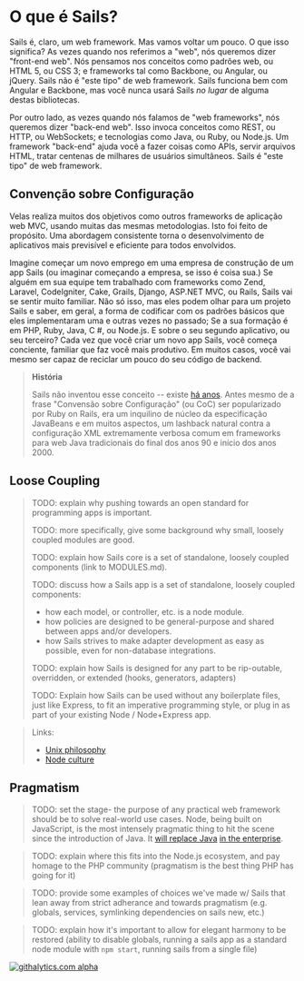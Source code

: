 # O que é Sails?

Sails é, claro, um web framework. Mas vamos voltar um pouco. O que isso significa? As vezes quando nos referimos a "web", nós queremos dizer "front-end web". Nós pensamos nos conceitos como padrões web, ou HTML 5, ou CSS 3; e frameworks tal como Backbone, ou Angular, ou jQuery. Sails não é "este tipo" de web framework. Sails funciona bem com Angular e Backbone, mas você nunca usará Sails _no lugar_ de alguma destas bibliotecas.

Por outro lado, as vezes quando nós falamos de "web frameworks", nós queremos dizer "back-end web". Isso invoca conceitos como REST, ou HTTP, ou WebSockets; e tecnologias como Java, ou Ruby, ou Node.js. Um framework "back-end" ajuda você a fazer coisas como APIs, servir arquivos HTML, tratar centenas de milhares de usuários simultâneos. Sails é "este tipo" de web framework.


## Convenção sobre Configuração

Velas realiza muitos dos objetivos como outros frameworks de aplicação web MVC, usando muitas das mesmas metodologias. Isto foi feito de propósito. Uma abordagem consistente torna o desenvolvimento de aplicativos mais previsível e eficiente para todos envolvidos.

Imagine começar um novo emprego em uma empresa de construção de um app Sails (ou imaginar começando a empresa, se isso é coisa sua.) Se alguém em sua equipe tem trabalhado com frameworks como Zend, Laravel, CodeIgniter, Cake, Grails, Django, ASP.NET MVC, ou Rails, Sails vai se sentir muito familiar. Não só isso, mas eles podem olhar para um projeto Sails e saber, em geral, a forma de codificar com os padrões básicos que eles implementaram uma e outras vezes no passado; Se a sua formação é em PHP, Ruby, Java, C #, ou Node.js. E sobre o seu segundo aplicativo, ou seu terceiro? Cada vez que você criar um novo app Sails, você começa conciente, familiar que faz você mais produtivo. Em muitos casos, você vai mesmo ser capaz de reciclar um pouco do seu código de backend.

> **História**
>
> Sails não inventou esse conceito -- existe [há anos](https://en.wikipedia.org/wiki/Convention_over_configuration). Antes mesmo de a frase "Convensão sobre Configuração" (ou CoC) ser popularizado por Ruby on Rails, era um inquilino de núcleo da especificação JavaBeans e em muitos aspectos, um lashback natural contra a configuração XML extremamente verbosa comum em frameworks para web Java tradicionais do final dos anos 90 e início dos anos 2000.

## Loose Coupling

> TODO: explain why pushing towards an open standard for programming apps is important.
>
> TODO: more specifically, give some background why small, loosely coupled modules are good.
>
> TODO: explain how Sails core is a set of standalone, loosely coupled components (link to MODULES.md).
>
> TODO: discuss how a Sails app is a set of standalone, loosely coupled components:
>  + how each model, or controller, etc. is a node module.
>  + how policies are designed to be general-purpose and shared between apps and/or developers.
>  + how Sails strives to make adapter development as easy as possible, even for non-database integrations.
>
> TODO: explain how Sails is designed for any part to be rip-outable, overridden, or extended (hooks, generators, adapters)
>
> TODO: Explain how Sails can be used without any boilerplate files, just like Express, to fit an imperative programming style, or plug in as part of your existing Node / Node+Express app.

> Links:
> + [Unix philosophy](http://blog.izs.me/post/48281998870/unix-philosophy-and-node-js)
> + [Node culture](https://blog.nodejitsu.com/the-nodejs-philosophy/)


## Pragmatism

> TODO: set the stage- the purpose of any practical web framework should be to solve real-world use cases.  Node, being built on JavaScript, is the most intensely pragmatic thing to hit the scene since the introduction of Java.  It [will replace Java](http://readwrite.com/2013/08/09/why-javascript-will-become-the-dominant-programming-language-of-the-enterprise) [in the enterprise](http://blog.appfog.com/node-js-is-taking-over-the-enterprise-whether-you-like-it-or-not/).

> TODO: explain where this fits into the Node.js ecosystem, and pay homage to the PHP community (pragmatism is the best thing PHP has going for it)

> TODO: provide some examples of choices we've made w/ Sails that lean away from strict adherance and towards pragmatism (e.g. globals, services, symlinking dependencies on sails new, etc.)

> TODO: explain how it's important to allow for elegant harmony to be restored (ability to disable globals, running a sails app as a standard node module with `npm start`, running sails from a single file)



<!--
## The MVC Architecture
Sails implements the aforementioned Model, View, Controller (MVC) architecture for Node.js. You can learn more about MVC <a href="https://docs.djangoproject.com/en/dev/faq/general/#django-appears-to-be-a-mvc-framework-but-you-call-the-controller-the-view-and-the-view-the-template-how-come-you-don-t-use-the-standard-names">here</a>, <a href="http://symfony.com/legacy/doc/askeet/1_0/en/3">here</a>, and <a href="http://guides.rubyonrails.org/getting_started.html#the-mvc-architecture">here</a>, but the tl;dr is that it's the really awesome, industry-standard way of doing things for modern web apps.
If you're wondering if Sails is a "proper MVC", you're probably right! It wasn’t made to mimic Django, Zend, or Rails; it was made to resemble the MVC architecture we’re used to while still unlocking the features necessary to leverage the unique advantages of Node.js: seamless WebSockets support, advanced memory management using streams, and composable, data-driven APIs using the powerful concept of chainable middleware from Connect/Express.
-->



<!--
## With a Modern Twist
Sails does a few things other MVC frameworks can't do:


### Socket.io / Realtime / WebSockets
Sails supports transport agnostic routing, which allows your controllers/policies to automatically handle Socket.io / WebSocket messages.  In the past, you'd have to maintain a separate code base to make that happen. This makes it much easier to add pubsub features, in particular the server-originated or 'comet' notifications you need for realtime apps, realtime analytics dashboards, and multiplayer games.

### Performance
Node has fantastic performance. Specifically, we've had some great results using 4 EC2 small servers to scale Sails to 10,000 concurrent connections.  In that case, the bottleneck was actually our test client.  Sails users have reported getting about 9k concurrent connections on one EC2 medium server.

+ Built-in support for Redis session store, and Redis MQ for reverse pubsub routing

### Node.js
Node.js is the fastest-growing, all-javascript solution to <a href="https://www.youtube.com/watch?v=jo_B4LTHi3I">server-side development</a>. Writing your code in one language on the front-end and back-end means less context-shifting, faster development, and better apps.

### Express
Sails's controllers and policies are really just [Express](https://github.com/expressjs/) middleware. This means your Sails app logic is interoperable with existing Express apps, and vice versa

+ Supports the existing ecosystem of Express middleware

### REST Blueprints
  + Automatically generated JSON API for manipulating models (You don't have to write any backend code to build simple CRUD apps)
  + Automatic route bindings for your controller actions

### Built-in support for controller/action-level middleware mappings of:
  + Authentication logic
  + Role-based access control
  + Custom policies (e.g. file storage quotas)


## Convenience features for front-end developers
If you are developing an HTML/CSS front-end powered by Sails, there are some other convenience features we've included that might help you out.

### Support for Grunt
As of Sails v0.9, all new projects come with a Gruntfile. Grunt is to Node.js as mvn/ant is to Java, or as rake is to Ruby. It has a strong, supportive community, and a wide array of plugins and build tools. Adding support for your favorite template engine or css/js preprocessor is as easy as modifying your project's Gruntfile

### Asset bundling
Sails bundles support for LESS and JST templates

  + If you use the `--linker` option when creating your new project, your assets will be automatically bundled up and included in your layout HTML
  + Front-end support for SASS, Handlebars, CoffeeScript, Stylus, TypeScript, etc. is as easy as modifying your app's Gruntfile
  + In production mode, Sails will also minify and concatenate your assets
  + If you need to take web performance even further (this comes up for mobile web apps in particular), you can run `sails build` to output a CDN-ready snapshot of your apps assets

### PhoneGap, Chrome extensions, and SPA-friendliness
  + `sails build` spits out a ready-to-deploy `www` directory for use in all of the sorts of places where you need indepenedent, API-driven front-end code
  + Sails has easy-to-use CORS integration
  + Built-in support for cross-site request forgery (CSRF) protection, with a handy token-based option for single-page apps



## Finally, a note for UX-focused guys/gals
> ####From one geek to another:

> I work on a lot of web and mobile apps with our team at <a href="http://balderdash.co">Balderdash</a>.  More than ever before, it's important that your applications not only work, but look and feel awesome.
I originally built Sails to tackle these sorts of API-driven, front-end heavy projects for our startup and enterprise clients.  Since then, top-notch experiences have become industry standard (typically using Backbone, Angular, Ember, Knockout, etc.)
Reducing the amount of time and energy you spend on your app's server code allows you to spend more time focusing on cool features.  The easier your backend code is to write and maintain, the more nimble you can be.  The more nimble you are, the more adaptable your project can be to your users' needs, and the faster you respond to bug fixes.  The more adaptable you are... you get the idea!


-->

[![githalytics.com alpha](https://cruel-carlota.pagodabox.com/8acf2fc2ca0aca8a3018e355ad776ed7 "githalytics.com")](http://githalytics.com/balderdashy/sails/wiki/what_is_sails)


<docmeta name="uniqueID" value="WhatIsSails126387">
<docmeta name="displayName" value="What Is Sails">
